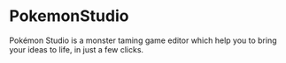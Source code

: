# PokemonStudio
Pokémon Studio is a monster taming game editor which help you to bring your ideas to life, in just a few clicks.
